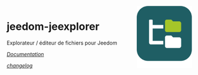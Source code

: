 <img align="right" src="plugin_info/jeexplorer_icon.png" width="150">

# jeedom-jeexplorer
Explorateur / éditeur de fichiers pour Jeedom

*[Documentation](https://kiboost.github.io/jeedom_docs/plugins/jeexplorer/fr_FR/)*

*[changelog](https://kiboost.github.io/jeedom_docs/plugins/jeexplorer/fr_FR/changelog.html)*
